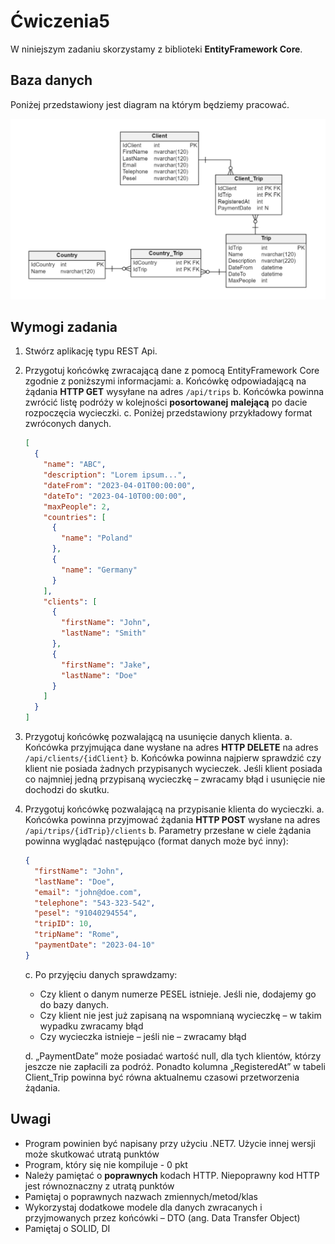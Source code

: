 # Ćwiczenia5

W niniejszym zadaniu skorzystamy z biblioteki **EntityFramework Core**.

## Baza danych

Poniżej przedstawiony jest diagram na którym będziemy pracować.

![alt text](./SqlData/cw5DatabaseERD.PNG "Title")

## Wymogi zadania

1. Stwórz aplikację typu REST Api.
2. Przygotuj końcówkę zwracającą dane z pomocą EntityFramework Core zgodnie z poniższymi informacjami:
   a. Końcówkę odpowiadającą na żądania **HTTP GET** wysyłane na adres `/api/trips`
   b. Końcówka powinna zwrócić listę podróży w kolejności **posortowanej** **malejącą** po dacie rozpoczęcia wycieczki.
   c. Poniżej przedstawiony przykładowy format zwróconych danych.

   ```json
   [
     {
       "name": "ABC",
       "description": "Lorem ipsum...",
       "dateFrom": "2023-04-01T00:00:00",
       "dateTo": "2023-04-10T00:00:00",
       "maxPeople": 2,
       "countries": [
         {
           "name": "Poland"
         },
         {
           "name": "Germany"
         }
       ],
       "clients": [
         {
           "firstName": "John",
           "lastName": "Smith"
         },
         {
           "firstName": "Jake",
           "lastName": "Doe"
         }
       ]
     }
   ]
   ```

3. Przygotuj końcówkę pozwalającą na usunięcie danych klienta.
   a. Końcówka przyjmująca dane wysłane na adres **HTTP DELETE** na adres
   `/api/clients/{idClient}`
   b. Końcówka powinna najpierw sprawdzić czy klient nie posiada żadnych
   przypisanych wycieczek. Jeśli klient posiada co najmniej jedną przypisaną wycieczkę – zwracamy błąd i usunięcie nie dochodzi do skutku.

4. Przygotuj końcówkę pozwalającą na przypisanie klienta do wycieczki.
   a. Końcówka powinna przyjmować żądania **HTTP POST** wysłane na adres
   `/api/trips/{idTrip}/clients`
   b. Parametry przesłane w ciele żądania powinna wyglądać następująco (format danych może być inny):

   ```json
   {
     "firstName": "John",
     "lastName": "Doe",
     "email": "john@doe.com",
     "telephone": "543-323-542",
     "pesel": "91040294554",
     "tripID": 10,
     "tripName": "Rome",
     "paymentDate": "2023-04-10"
   }
   ```

   c. Po przyjęciu danych sprawdzamy:

   - Czy klient o danym numerze PESEL istnieje. Jeśli nie, dodajemy go do bazy
     danych.
   - Czy klient nie jest już zapisaną na wspomnianą wycieczkę – w takim
     wypadku zwracamy błąd
   - Czy wycieczka istnieje – jeśli nie – zwracamy błąd

   d. „PaymentDate” może posiadać wartość null, dla tych klientów, którzy jeszcze nie
   zapłacili za podróż. Ponadto kolumna „RegisteredAt” w tabeli Client_Trip
   powinna być równa aktualnemu czasowi przetworzenia żądania.

## Uwagi

- Program powinien być napisany przy użyciu .NET7. Użycie innej wersji może skutkować utratą punktów
- Program, który się nie kompiluje - 0 pkt
- Należy pamiętać o **poprawnych** kodach HTTP. Niepoprawny kod HTTP jest równoznaczny z utratą punktów
- Pamiętaj o poprawnych nazwach zmiennych/metod/klas
- Wykorzystaj dodatkowe modele dla danych zwracanych i przyjmowanych przez
  końcówki – DTO (ang. Data Transfer Object)
- Pamiętaj o SOLID, DI

